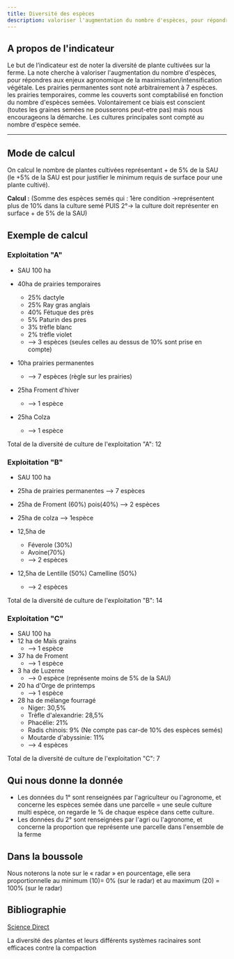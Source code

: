 ```yaml
---
title: Diversité des espèces
description: valoriser l'augmentation du nombre d'espèces, pour répondres aux enjeux agronomique de la maximisation/intensification végétale
---
```


## A propos de l'indicateur

Le but de l’indicateur est de noter la diversité de plante cultivées sur la ferme. La note cherche à valoriser l'augmentation du nombre d'espèces, pour répondres aux enjeux agronomique de la maximisation/intensification végétale. Les prairies permanentes sont noté arbitrairement à 7 espèces. les prairies temporaires, comme les couverts sont comptabilisé en fonction du nombre d'espèces semées. Volontairement ce biais est conscient (toutes les graines semées ne pousserons peut-etre pas) mais nous encourageons la démarche. Les cultures principales sont compté au nombre d'espèce semée.

---

## Mode de calcul

On calcul le nombre de plantes cultivées représentant + de 5% de la SAU (le +5% de la SAU est pour justifier le minimum requis de surface pour une plante cultivé).

**Calcul :** (Somme des espèces semés qui : 1ère condition ->représentent plus de 10% dans la culture semé PUIS 2°-> la culture doit représenter en surface + de 5% de la SAU)

## Exemple de calcul

### Exploitation "A"

- SAU 100 ha

- 40ha de prairies temporaires

  - 25% dactyle
  - 25% Ray gras anglais
  - 40% Fétuque des près
  - 5% Paturin des pres
  - 3% trèfle blanc
  - 2% trèfle violet
  - --> 3 espèces (seules celles au dessus de 10% sont prise en compte)

- 10ha prairies permanentes

  - --> 7 espèces (règle sur les prairies)

- 25ha Froment d'hiver

  - --> 1 espèce

- 25ha Colza

  - --> 1 espèce

Total de la diversité de culture de l'exploitation "A": 12

### Exploitation "B"

- SAU 100 ha

- 25ha de prairies permanentes --> 7 espèces
- 25ha de Froment (60%) pois(40%) --> 2 espèces
- 25ha de colza --> 1espèce
- 12,5ha de

  - Féverole (30%)
  - Avoine(70%)
  - --> 2 espèces

- 12,5ha de Lentille (50%) Camelline (50%)
  - --> 2 espèces

Total de la diversité de culture de l'exploitation "B": 14

### Exploitation "C"

- SAU 100 ha
- 12 ha de Maïs grains
  - --> 1 espèce
- 37 ha de Froment
  - --> 1 espèce
- 3 ha de Luzerne
  - --> 0 espèce (représente moins de 5% de la SAU)
- 20 ha d'Orge de printemps
  - --> 1 espèce
- 28 ha de mélange fourragé
  - Niger: 30,5%
  - Trèfle d'alexandrie: 28,5%
  - Phacélie: 21%
  - Radis chinois: 9% (Ne compte pas car-de 10% des espèces semés)
  - Moutarde d'abyssinie: 11%
  - --> 4 espèces

Total de la diversité de culture de l'exploitation "C": 7

## Qui nous donne la donnée

- Les données du 1° sont renseignées par l'agriculteur ou l'agronome, et concerne les espèces semée dans une parcelle = une seule culture multi espèce, on regarde le % de chaque espèce dans cette culture.
- Les données du 2° sont renseignées par l'agri ou l'agronome, et concerne la proportion que représente une parcelle dans l'ensemble de la ferme

## Dans la boussole

Nous noterons la note sur le « radar » en pourcentage, elle sera proportionnelle au minimum (10)= 0% (sur le radar) et au maximum (20) = 100% (sur le radar)

## Bibliographie

[Science Direct](https://www.sciencedirect.com/science/article/abs/pii/S1161030110000638?via%3Dihub)

La diversité des plantes et leurs différents systèmes racinaires sont efficaces contre la compaction
